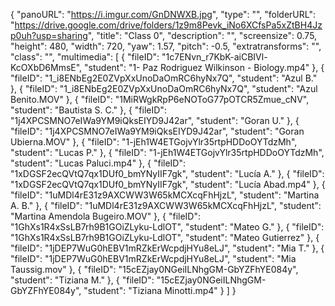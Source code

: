 {
      "panoURL": "https://i.imgur.com/GnDNWXB.jpg",
      "type": "",
      "folderURL": "https://drive.google.com/drive/folders/1z9m8Pevk_iNo6XCfsPa5xZtBH4Jzp0uh?usp=sharing",
      "title": "Class 0",
      "description": "",
      "screensize": 0.75,
      "height": 480,
      "width": 720,
      "yaw": 1.57,
      "pitch": -0.5,
      "extratransforms": "",
      "class": "",
      "multimedia": [
         {
            "fileID": "1c7ENvn_r7KbK-aiCBIVl-KcOXbD6MmsE",
            "student": "1- Paz Rodriguez Wilkinson - Biology.mp4"
         },
         {
            "fileID": "1_i8ENbEg2E0ZVpXxUnoDaOmRC6hyNx7Q",
            "student": "Azul B."
         },
         {
            "fileID": "1_i8ENbEg2E0ZVpXxUnoDaOmRC6hyNx7Q",
            "student": "Azul Benito.MOV"
         },
         {
            "fileID": "1MiRWgkRpP6eNOToG77pOTCR5Zmue_cNV",
            "student": "Bautista S. C."
         },
         {
            "fileID": "1j4XPCSMNO7eIWa9YM9iQksEIYD9J42ar",
            "student": "Goran U."
         },
         {
            "fileID": "1j4XPCSMNO7eIWa9YM9iQksEIYD9J42ar",
            "student": "Goran Ubierna.MOV"
         },
         {
            "fileID": "1-jEh1W4ETGojvYlr35rtpHDDoOYTdzMh",
            "student": "Lucas P."
         },
         {
            "fileID": "1-jEh1W4ETGojvYlr35rtpHDDoOYTdzMh",
            "student": "Lucas Paluci.mp4"
         },
         {
            "fileID": "1xDGSF2ecQVtQ7qx1DUf0_bmYNyIIF7gk",
            "student": "Lucía A."
         },
         {
            "fileID": "1xDGSF2ecQVtQ7qx1DUf0_bmYNyIIF7gk",
            "student": "Lucía Abad.mp4"
         },
         {
            "fileID": "1uMDl4rE31z9AXCWW3W65kMCXcqFhHjzL",
            "student": "Martina A. B."
         },
         {
            "fileID": "1uMDl4rE31z9AXCWW3W65kMCXcqFhHjzL",
            "student": "Martina Amendola Bugeiro.MOV"
         },
         {
            "fileID": "1GhXs1R4xSsLB7rh9B1GOiZLyku-LdlOT",
            "student": "Mateo G."
         },
         {
            "fileID": "1GhXs1R4xSsLB7rh9B1GOiZLyku-LdlOT",
            "student": "Mateo Gutierrez"
         },
         {
            "fileID": "1jDEP7WuG0hEBV1mRZkErWcpdjHYu8eLJ",
            "student": "Mia T."
         },
         {
            "fileID": "1jDEP7WuG0hEBV1mRZkErWcpdjHYu8eLJ",
            "student": "Mia Taussig.mov"
         },
         {
            "fileID": "15cEZjay0NGeiILNhgGM-GbYZFhYE084y",
            "student": "Tiziana M."
         },
         {
            "fileID": "15cEZjay0NGeiILNhgGM-GbYZFhYE084y",
            "student": "Tiziana Minotti.mp4"
         }
      ]
   }